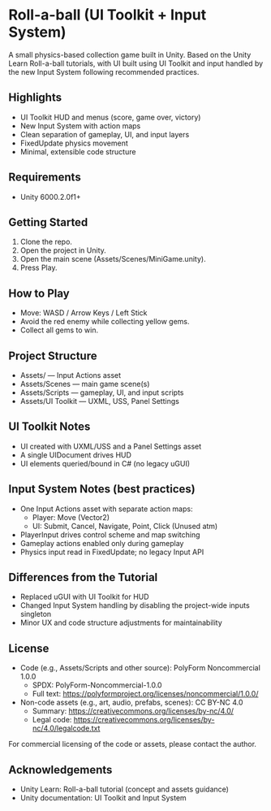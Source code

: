 # Roll-a-ball (UI Toolkit + Input System)

A small physics-based collection game built in Unity. Based on the Unity Learn Roll-a-ball tutorials, with UI built using UI Toolkit and input handled by the new Input System following recommended practices.

## Highlights
- UI Toolkit HUD and menus (score, game over, victory)
- New Input System with action maps
- Clean separation of gameplay, UI, and input layers
- FixedUpdate physics movement
- Minimal, extensible code structure

## Requirements
- Unity 6000.2.0f1+

## Getting Started
1. Clone the repo.
2. Open the project in Unity.
3. Open the main scene (Assets/Scenes/MiniGame.unity).
4. Press Play.

## How to Play
- Move: WASD / Arrow Keys / Left Stick
- Avoid the red enemy while collecting yellow gems.
- Collect all gems to win.

## Project Structure
- Assets/ — Input Actions asset
- Assets/Scenes — main game scene(s)
- Assets/Scripts — gameplay, UI, and input scripts
- Assets/UI Toolkit — UXML, USS, Panel Settings

## UI Toolkit Notes
- UI created with UXML/USS and a Panel Settings asset
- A single UIDocument drives HUD
- UI elements queried/bound in C# (no legacy uGUI)

## Input System Notes (best practices)
- One Input Actions asset with separate action maps:
  - Player: Move (Vector2)
  - UI: Submit, Cancel, Navigate, Point, Click (Unused atm)
- PlayerInput drives control scheme and map switching
- Gameplay actions enabled only during gameplay
- Physics input read in FixedUpdate; no legacy Input API

## Differences from the Tutorial
- Replaced uGUI with UI Toolkit for HUD
- Changed Input System handling by disabling the project-wide inputs singleton
- Minor UX and code structure adjustments for maintainability

## License
- Code (e.g., Assets/Scripts and other source): PolyForm Noncommercial 1.0.0
  - SPDX: PolyForm-Noncommercial-1.0.0
  - Full text: https://polyformproject.org/licenses/noncommercial/1.0.0/
- Non-code assets (e.g., art, audio, prefabs, scenes): CC BY-NC 4.0
  - Summary: https://creativecommons.org/licenses/by-nc/4.0/
  - Legal code: https://creativecommons.org/licenses/by-nc/4.0/legalcode.txt

For commercial licensing of the code or assets, please contact the author.

## Acknowledgements
- Unity Learn: Roll-a-ball tutorial (concept and assets guidance)
- Unity documentation: UI Toolkit and Input System
